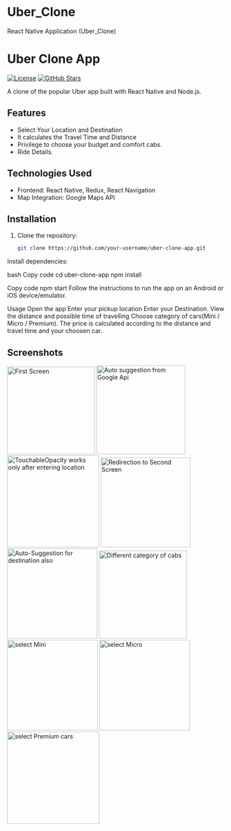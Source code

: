 # Uber_Clone
React Native Application (Uber_Clone)
# Uber Clone App

[![License](https://img.shields.io/badge/license-MIT-blue.svg)](https://github.com/your-username/uber-clone-app/blob/master/LICENSE)
[![GitHub Stars](https://img.shields.io/github/stars/your-username/uber-clone-app.svg)](https://github.com/your-username/uber-clone-app/stargazers)

A clone of the popular Uber app built with React Native and Node.js.


## Features

- Select Your Location and Destination
- It calculates the Travel Time and Distance
- Privilege to choose your budget and comfort cabs.
- Ride Details.

## Technologies Used

- Frontend: React Native, Redux, React Navigation
- Map Integration: Google Maps API

## Installation


1. Clone the repository:

   ```bash
   git clone https://github.com/your-username/uber-clone-app.git
Install dependencies:

bash
Copy code
cd uber-clone-app
npm install

Copy code
npm start
Follow the instructions to run the app on an Android or iOS device/emulator.

Usage
Open the app
Enter your pickup location
Enter your Destination.
View the distance and possible time of travelling
Choose category of cars(Mini / Micro / Premium).
The price is calculated according to the distance and travel time and your choosen car.


## Screenshots
<img width="203" alt="First Screen" src="https://github.com/guptav100/Uber_Clone/assets/90566964/da25db75-2951-44e9-ad19-49077dd81b07">
<img width="206" alt="Auto suggestion from Google Api" src="https://github.com/guptav100/Uber_Clone/assets/90566964/ce115a98-00ad-45ab-ab10-05704d8c6100">
<img width="213" alt="TouchableOpacity works only after entering location " src="https://github.com/guptav100/Uber_Clone/assets/90566964/99fea390-17e2-41a4-baef-db9a9b63419a">
<img width="208" alt="Redirection to Second Screen" src="https://github.com/guptav100/Uber_Clone/assets/90566964/0ca1f362-063d-4d44-8efc-97c1b38e3524">
<img width="209" alt="Auto-Suggestion for destination also" src="https://github.com/guptav100/Uber_Clone/assets/90566964/a9e89ebc-2b00-40ec-b693-e494cbb26032">
<img width="204" alt="Different category of cabs" src="https://github.com/guptav100/Uber_Clone/assets/90566964/74e8cf29-0049-4d7c-afcc-644010d27ef0">
<img width="210" alt="select Mini" src="https://github.com/guptav100/Uber_Clone/assets/90566964/4dddb8e1-473b-477a-8de1-0eb05ef1baf3">
<img width="210" alt="select Micro" src="https://github.com/guptav100/Uber_Clone/assets/90566964/1dd0e659-b1b4-4fbf-a311-9f083460c15a">
<img width="214" alt="select Premium cars" src="https://github.com/guptav100/Uber_Clone/assets/90566964/f4ce650d-3883-4958-b534-40bead476ed0">





